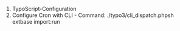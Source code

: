 1. TypoScript-Configuration
2. Configure Cron with CLI - Command: ./typo3/cli_dispatch.phpsh extbase import:run